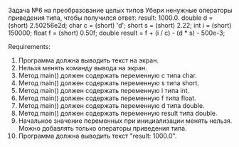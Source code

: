 Задача №6 на преобразование целых типов
Убери ненужные операторы приведения типа, чтобы получился ответ: result: 1000.0.
double d = (short) 2.50256e2d;
char c = (short) 'd';
short s = (short) 2.22;
int i = (short) 150000;
float f = (short) 0.50f;
double result = f + (i / c) - (d * s) - 500e-3;


Requirements:
1. Программа должна выводить текст на экран.
2. Нельзя менять команду вывода на экран.
3. Метод main() должен содержать переменную c типа char.
4. Метод main() должен содержать переменную s типа short.
5. Метод main() должен содержать переменную i типа int.
6. Метод main() должен содержать переменную f типа float.
7. Метод main() должен содержать переменную d типа double.
8. Метод main() должен содержать переменную result типа double.
9. Начальное значение переменных при инициализации менять нельзя. Можно добавлять только операторы приведения типа.
10. Программа должна выводить текст "result: 1000.0".
